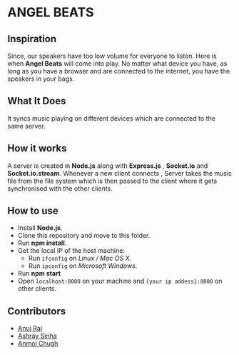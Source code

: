 # ANGEL BEATS

## Inspiration

Since, our speakers have too low  volume for everyone to listen. Here is when **Angel Beats** will come into play. No matter what device you have, as long as you have a browser and are connected to the internet, you have the speakers in your bags.

## What It Does

It syncs music playing on different devices which are connected to the same server.

## How it works

A server is created in **Node.js** along with **Express.js** , **Socket.io**  and **Socket.io.stream**. Whenever a new client connects , Server takes the music file from the file system which is then passed to the client where it gets synchronised with the other clients.

## How to use
- Install **Node.js**.
- Clone this repository and move to this folder.
- Run **npm install**.
- Get the local IP of the host machine:
  * Run `ifconfig` on *Linux / Mac OS X*.
  * Run `ipconfig` on *Microsoft Windows*.
- Run **npm start**
- Open `localhost:8000` on your machine and `{your ip addess}:8000` on other clients.

## Contributors
- [Anuj Raj](https://github.com/ajraj27)
- [Ashray Sinha](https://github.com/ashraysinha6069)
- [Anmol Chugh](https://github.com/techac)
